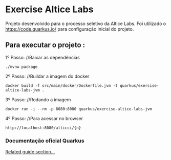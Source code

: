 # Exercise Altice Labs

Projeto desenvolvido para o processo seletivo da Altice Labs.
Foi utilizado o https://code.quarkus.io/ para configuração inicial do projeto.

## Para executar o projeto :
1º Passo: //Baixar as dependências
```shell script
./mvnw package
```
2º Passo: //Buildar a imagem do docker
```shell script
docker build -f src/main/docker/Dockerfile.jvm -t quarkus/exercise-altice-labs-jvm .
```
3º Passo: //Rodando a imagem
```shell script
docker run -i --rm -p 8080:8080 quarkus/exercise-altice-labs-jvm 
```
4º Passo: //Para acessar no browser
```shell script
http://localhost:8080/alticci/{n}
```


### Documentação oficial Quarkus

[Related guide section...](https://quarkus.io/guides/getting-started-reactive#reactive-jax-rs-resources)
